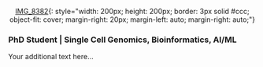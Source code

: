 
<div style="text-align: center;">

  [IMG_8382](https://github.com/user-attachments/assets/c29ff0a3-acda-4884-bb47-b81781a621c1){: style="width: 200px; height: 200px; border: 3px solid #ccc; object-fit: cover; margin-right: 20px; margin-left: auto; margin-right: auto;"}

</div>

### PhD Student | Single Cell Genomics, Bioinformatics, AI/ML

Your additional text here...
